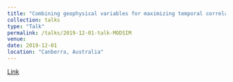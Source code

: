 ```yaml
---
title: "Combining geophysical variables for maximizing temporal correlation without reference data"
collection: talks
type: "Talk"
permalink: /talks/2019-12-01-talk-MODSIM
venue: 
date: 2019-12-01 
location: "Canberra, Australia"
---
```


[Link](https://mssanz.org.au/modsim2019/documents/MODSIM2019_Book_of_Abstracts.pdf)


